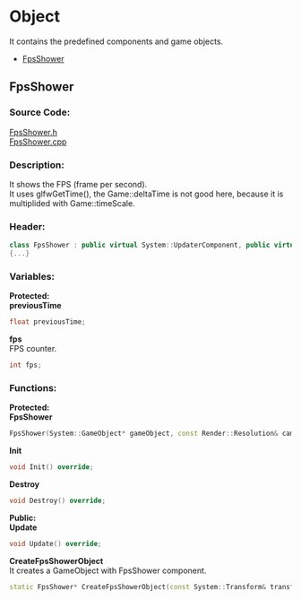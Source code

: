 # Object
It contains the predefined components and game objects.

- [FpsShower](Physics.md#fpsshower)

##
## FpsShower
### Source Code:
[FpsShower.h](../../Learning2DEngine/Learning2DEngine/Object/FpsShower.h)  
[FpsShower.cpp](../../Learning2DEngine/Learning2DEngine/Object/FpsShower.cpp)

### Description:
It shows the FPS (frame per second).  
It uses glfwGetTime(), the Game::deltaTime is not good here, because it is multiplided with Game::timeScale.

### Header:
```cpp
class FpsShower : public virtual System::UpdaterComponent, public virtual UI::Text2DLateRenderer
{...}
```

### Variables:
**Protected:**  
**previousTime**
```cpp
float previousTime;
```

**fps**  
FPS counter.
```cpp
int fps;
```

### Functions:
**Protected:**  
**FpsShower**  
```cpp
FpsShower(System::GameObject* gameObject, const Render::Resolution& cameraResolution, const UI::FontSizePair& fontSizePair, int layer = 0, glm::vec3 color = glm::vec3(1.0f));
```

**Init**  
```cpp
void Init() override;
```

**Destroy**  
```cpp
void Destroy() override;
```

**Public:**  
**Update**  
```cpp
void Update() override;
```

**CreateFpsShowerObject**  
It creates a GameObject with FpsShower component.
```cpp
static FpsShower* CreateFpsShowerObject(const System::Transform& transform, const Render::Resolution& cameraResolution, const UI::FontSizePair& fontSizePair, int layer = 0, glm::vec3 color = glm::vec3(1.0f));
```